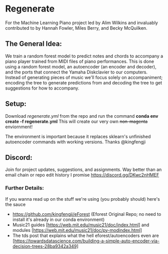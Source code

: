 # Regenerate
For the Machine Learning Piano project led by Alim Wilkins and invaluably contributed to by Hannah Fowler, Miles Berry, and Becky McQuilken.

## The General Idea:

We train a random forest model to predict notes and chords to accompany a piano player trained from MIDI files of piano performances. This is done using a random forest model, an autoencoder (an encoder and decoder), and the ports that connect the Yamaha Diskclavier to our computers. Instead of generating pieces of music we'll focus solely on accompaniment; encoding the tree to generate predictions from and decoding the tree to get suggestions for how to accompany.

## Setup:

Download *regenerate.yml* from the repo and run the command **conda env create -f regenerate.yml**
This will create our very own ~~non-magenta~~ enviornment!

The environment is important because it replaces sklearn's unfinished autoencoder commands with working versions. Thanks @kingfengji 

## Discord:
Join for project updates, suggestions, and assignments. Way better than an email chain or repo edit history I promise
https://discord.gg/DKwc2nHMEF

### Further Details:

If you wanna read up on the stuff we're using (you probably should) here's the sauce
- https://github.com/kingfengji/eForest (Eforest Original Repo; no need to install it's already in our conda environment)
- Music21 guides [https://web.mit.edu/music21/doc/index.html] and modules [https://web.mit.edu/music21/doc/py-modindex.html]
- The tds post that explains what the hell eforest/autoencoders even are [https://towardsdatascience.com/building-a-simple-auto-encoder-via-decision-trees-28ba9342a349]

